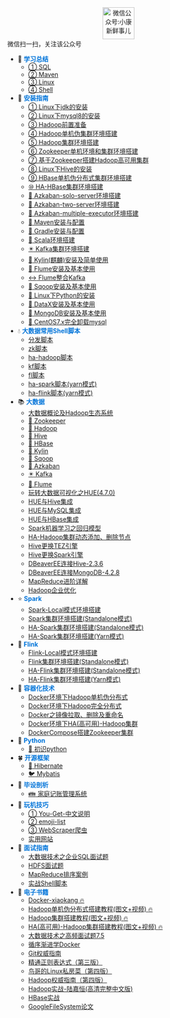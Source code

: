 <div align="center"><img src="gzh.jpg" width="72" height="72" title="微信公众号:小康新鲜事儿" alt="微信公众号:小康新鲜事儿"></div>
<span class="wechat">微信扫一扫，关注该公众号</span>

- :corn: <strong><font color="#0074D9">学习总结</font></strong>
  - [① SQL](SQL/mysql)
  - [② Maven](Maven/maven)
  - [③ Linux](Linux/linux)
  - [④ Shell](Shell/shell)
- :dart: <strong><font color="#0074D9">安装指南</font></strong>
  - [① Linux下jdk的安装](Linux/jdk)
  - [② Linux下mysql8的安装](SQL/installation/CentOS7.x安装mysql8.0.19)
  - [③ Hadoop前置准备](BigData/installation/Hadoop前置准备)
  - [④ Hadoop单机伪集群环境搭建](BigData/installation/Hadoop单机环境搭建)
  - [⑤ Hadoop集群环境搭建](BigData/installation/Hadoop集群环境搭建)
  - [⑥ Zookeeper单机环境和集群环境搭建](BigData/installation/Zookeeper单机环境和集群环境搭建)
  - [⑦ 基于Zookeeper搭建Hadoop高可用集群](BigData/installation/基于Zookeeper搭建Hadoop高可用集群)
  - [⑧ Linux下Hive的安装](BigData/installation/Hive安装教程)
  - [⑨ HBase单机伪分布式集群环境搭建](BigData/installation/HBase单机伪分布式集群环境搭建)
  - [⑩ HA-HBase集群环境搭建](BigData/installation/HA-HBase集群环境搭建)
  - [:arrows_counterclockwise: Azkaban-solo-server环境搭建](BigData/installation/Azkaban-solo-server环境搭建)
  - [:arrows_counterclockwise: Azkaban-two-server环境搭建](BigData/installation/Azkaban-two-server环境搭建)
  - [:arrows_counterclockwise: Azkaban-multiple-executor环境搭建](BigData/installation/Azkaban-multiple-executor环境搭建)
  - [:rice_scene: Maven安装与配置](BigData/installation/Maven安装与配置)
  - [:crystal_ball: Gradle安装与配置](BigData/installation/Gradle安装与配置)
  - [:izakaya_lantern: Scala环境搭建](BigData/installation/Scala环境搭建)
  - [:eight_pointed_black_star: Kafka集群环境搭建](BigData/installation/Kafka集群环境搭建)
  - [:dragon_face: Kylin(麒麟)安装及简单使用](BigData/Kylin安装及简单使用)
  - [:shell: Flume安装及基本使用](BigData/Flume安装及基本使用)
  - [:left_right_arrow: Flume整合Kafka](BigData/Flume整合Kafka)
  - [:ocean: Sqoop安装及基本使用](BigData/Sqoop安装及基本使用)
  - [:snake: Linux下Python的安装](Linux/python)
  - [:wrench: DataX安装及基本使用](BigData/DataX安装及基本使用)
  - [:leaves: MongoDB安装及基本使用](BigData/MongoDB安装及基本使用)
  - [:dolphin: CentOS7.x完全卸载mysql](SQL/installation/CentOS7.x完全卸载mysql)
- :droplet: <strong><font color="#0074D9">大数据常用Shell脚本</font></strong>
  - [分发脚本](Shell/大数据常用shell脚本之分发脚本)
  - [zk脚本](Shell/大数据常用shell脚本之zk脚本)
  - [ha-hadoop脚本](Shell/大数据常用shell脚本之ha-hadoop脚本)
  - [kf脚本](Shell/大数据常用shell脚本之kf脚本)
  - [fl脚本](Shell/大数据常用shell脚本之fl脚本)
  - [ha-spark脚本(yarn模式)](Shell/大数据常用shell脚本之ha-spark脚本)
  - [ha-flink脚本(yarn模式)](Shell/大数据常用shell脚本之ha-flink脚本)
- :books: <strong><font color="#0074D9">大数据</font></strong>
  - [大数据概论及Hadoop生态系统](BigData/大数据概论及Hadoop生态系统)
  - [:construction_worker: Zookeeper](BigData/Zookeeper)
  - [:elephant: Hadoop](BigData/hadoop)
  - [:honeybee: Hive](BigData/hive) 
  - [:whale: HBase](BigData/hbase)
  - [:dragon_face: Kylin](BigData/kylin)  
  - [:ocean: Sqoop](BigData/sqoop)
  - [:arrows_counterclockwise: Azkaban](BigData/Azkaban) 
  - [:eight_pointed_black_star: Kafka](BigData/kafka)
  - [:shell: Flume](BigData/flume)
  - [玩转大数据可视化之HUE(4.7.0)](BigData/玩转大数据可视化之HUE)
  - [HUE与Hive集成](BigData/HUE与Hive集成)
  - [HUE与MySQL集成](BigData/HUE与MySQL集成)
  - [HUE与HBase集成](BigData/HUE与HBase集成)
  - [Spark机器学习之回归模型](BigData/Spark机器学习之回归模型)
  - [HA-Hadoop集群动态添加、删除节点](BigData/HA-Hadoop集群动态添加、删除节点)
  - [Hive更换TEZ引擎](BigData/Hive更换TEZ引擎)
  - [Hive更换Spark引擎](BigData/Hive更换Spark引擎)
  - [DBeaverEE连接Hive-2.3.6](BigData/DBeaverEE连接Hive-2.3.6)
  - [DBeaverEE连接MongoDB-4.2.8](BigData/DBeaverEE连接MongoDB-4.2.8)
  - [MapReduce进阶详解](BigData/MapReduce进阶详解)
  - [Hadoop企业优化](BigData/Hadoop企业优化)
- :star: <strong><font color="#0074D9">Spark</font></strong>
  - [Spark-Local模式环境搭建](BigData/Spark-Local模式环境搭建)
  - [Spark集群环境搭建(Standalone模式)](BigData/Spark集群环境搭建(Standalone模式))
  - [HA-Spark集群环境搭建(Standalone模式)](BigData/HA-Spark集群环境搭建(Standalone模式))
  - [HA-Spark集群环境搭建(Yarn模式)](BigData/HA-Spark集群环境搭建(Yarn模式))
- :chestnut: <strong><font color="#0074D9">Flink</font></strong>
  - [Flink-Local模式环境搭建](BigData/Flink-Local模式环境搭建)
  - [Flink集群环境搭建(Standalone模式)](BigData/Flink集群环境搭建(Standalone模式))
  - [HA-Flink集群环境搭建(Standalone模式)](BigData/HA-Flink集群环境搭建(Standalone模式))
  - [HA-Flink集群环境搭建(Yarn模式)](BigData/HA-Flink集群环境搭建(Yarn模式))
- :department_store: <strong><font color="#0074D9">容器化技术</font></strong>
  - [Docker环境下Hadoop单机伪分布式](BigData/Docker环境下Hadoop单机伪分布式)
  - [Docker环境下Hadoop完全分布式](BigData/Docker环境下Hadoop完全分布式)
  - [Docker之镜像拉取、删除及重命名](BigData/Docker之镜像拉取、删除及重命名)
  - [Docker环境下HA(高可用)-Hadoop集群](BigData/Docker环境下HA(高可用)-Hadoop集群)
  - [DockerCompose搭建Zookeeper集群](BigData/DockerCompose搭建Zookeeper集群)
- :snake: <strong><font color="#0074D9">Python</font></strong>
  - [:book: 初识python](Python/python-01)
- :four_leaf_clover: <strong><font color="#0074D9">开源框架</font></strong>
  - [:bear: Hibernate](Framework/hibernate)
  - [:bird: Mybatis](Framework/mybatis)
- :runner: <strong><font color="#0074D9">毕设剖析</font></strong>
  - [:family: 家庭记账管理系统](UML/plantuml)
- :iphone: <strong><font color="#0074D9">玩机技巧</font></strong>
  - [① You-Get-中文说明](Phone/you-get)
  - [② emoji-list](Phone/emoji)
  - [③ WebScraper爬虫](spider/WebScraper爬虫)
  - [实用网站](site/实用网站)
- :key: <strong><font color="#0074D9">面试指南</font></strong>
  - [大数据技术之企业SQL面试题](SQL/sql-audition)
  - [HDFS面试题](BigData/HDFS面试题)
  - [MapReduce排序案例](BigData/MapReduce排序案例)
  - [实战Shell脚本](Shell/shell-example)
- :open_book: <strong><font color="#0074D9">电子书籍</font></strong>
  - [Docker-xiaokang :fire:](Books/xiaokang)
  - [Hadoop单机伪分布式搭建教程(图文+视频) :fire:](Books/hadoop_standalone)
  - [Hadoop集群搭建教程(图文+视频) :fire:](Books/hadoop_cluster)
  - [HA(高可用)-Hadoop集群搭建教程(图文+视频) :fire:](Books/hadoop_ha)
  - [大数据技术之高频面试题7.5](Books/大数据技术之高频面试题7.5)
  - [循序渐进学Docker](Books/docker)
  - [Git权威指南](Books/git)
  - [精通正则表达式（第三版）](Books/regex)
  - [鸟哥的Linux私房菜（第四版）](Books/birds)
  - [Hadoop权威指南（第四版）](Books/hadoop01)
  - [Hadoop实战-陆嘉恒(高清完整中文版)](Books/hadoop02)
  - [HBase实战](Books/hbase)
  - [GoogleFileSystem论文](Books/gfs)